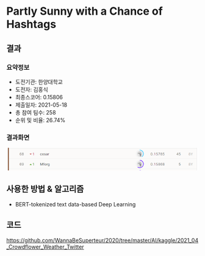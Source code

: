 # Partly Sunny with a Chance of Hashtags
## 결과
### 요약정보
- 도전기관: 한양대학교
- 도전자: 김홍식
- 최종스코어: 0.15806
- 제출일자: 2021-05-18
- 총 참여 팀수: 258
- 순위 및 비율: 26.74%
### 결과화면
![leaderboard07](./img/leaderboard07.png)
## 사용한 방법 & 알고리즘
- BERT-tokenized text data-based Deep Learning
## 코드
https://github.com/WannaBeSuperteur/2020/tree/master/AI/kaggle/2021_04_Crowdflower_Weather_Twitter